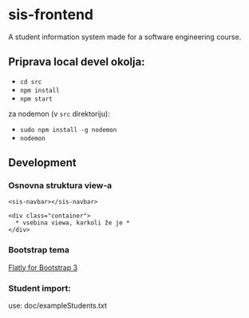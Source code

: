 # sis-frontend
A student information system made for a software engineering course.

## Priprava local devel okolja:
* `cd src`
* `npm install`
* `npm start`

za nodemon (v `src` direktoriju):

* `sudo npm install -g nodemon`
* `nodemon`


## Development

### Osnovna struktura view-a
```
<sis-navbar></sis-navbar>

<div class="container">
  * vsebina viewa, karkoli že je *
</div>
```

### Bootstrap tema

[Flatly for Bootstrap 3](https://bootswatch.com/3/flatly/)

### Student import:
use: doc/exampleStudents.txt
